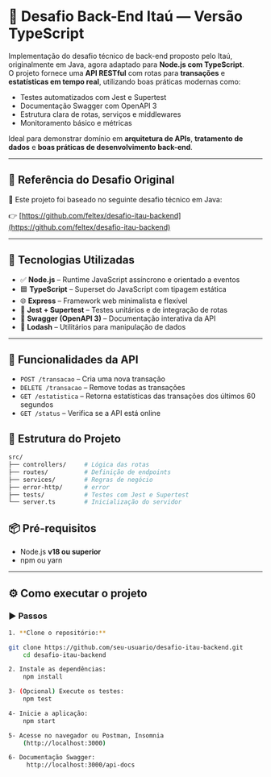# 💼 Desafio Back-End Itaú — Versão TypeScript

Implementação do desafio técnico de back-end proposto pelo Itaú, originalmente em Java, agora adaptado para **Node.js com TypeScript**.  
O projeto fornece uma **API RESTful** com rotas para **transações** e **estatísticas em tempo real**, utilizando boas práticas modernas como:

- Testes automatizados com Jest e Supertest  
- Documentação Swagger com OpenAPI 3  
- Estrutura clara de rotas, serviços e middlewares  
- Monitoramento básico e métricas

Ideal para demonstrar domínio em **arquitetura de APIs**, **tratamento de dados** e **boas práticas de desenvolvimento back-end**.

---

## 🔗 Referência do Desafio Original

📎 Este projeto foi baseado no seguinte desafio técnico em Java:

👉 [https://github.com/feltex/desafio-itau-backend](https://github.com/feltex/desafio-itau-backend)

---

## 🚀 Tecnologias Utilizadas

- ✅ **Node.js** – Runtime JavaScript assíncrono e orientado a eventos
- 🟦 **TypeScript** – Superset do JavaScript com tipagem estática
- 🌐 **Express** – Framework web minimalista e flexível
- 🧪 **Jest + Supertest** – Testes unitários e de integração de rotas
- 📄 **Swagger (OpenAPI 3)** – Documentação interativa da API
- 🔧 **Lodash** – Utilitários para manipulação de dados

---

## 🧪 Funcionalidades da API

- `POST /transacao` – Cria uma nova transação
- `DELETE /transacao` – Remove todas as transações
- `GET /estatistica` – Retorna estatísticas das transações dos últimos 60 segundos
- `GET /status` – Verifica se a API está online

## 📁 Estrutura do Projeto

```bash
src/
├── controllers/     # Lógica das rotas
├── routes/          # Definição de endpoints
├── services/        # Regras de negócio
├── error-http/      # error 
├── tests/           # Testes com Jest e Supertest
└── server.ts        # Inicialização do servidor
```

## 📦 Pré-requisitos

- Node.js **v18 ou superior**
- npm ou yarn

---
## ⚙️ Como executar o projeto

### ▶️ Passos

```bash
1. **Clone o repositório:**

git clone https://github.com/seu-usuario/desafio-itau-backend.git
    cd desafio-itau-backend

2. Instale as dependências:
    npm install

3- (Opcional) Execute os testes:
    npm test

4- Inicie a aplicação:
    npm start

5- Acesse no navegador ou Postman, Insomnia
    (http://localhost:3000)

6- Documentação Swagger:
     http://localhost:3000/api-docs   
